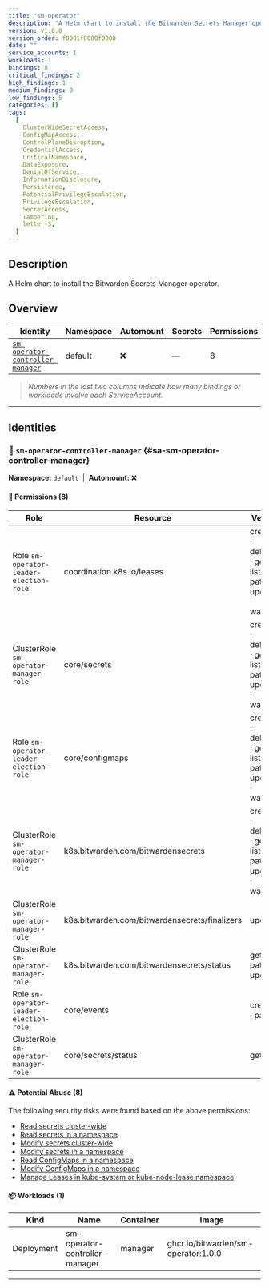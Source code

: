 ```yaml
---
title: "sm-operator"
description: "A Helm chart to install the Bitwarden Secrets Manager operator."
version: v1.0.0
version_order: f0001f0000f0000
date: ""
service_accounts: 1
workloads: 1
bindings: 8
critical_findings: 2
high_findings: 1
medium_findings: 0
low_findings: 5
categories: []
tags:
  [
    ClusterWideSecretAccess,
    ConfigMapAccess,
    ControlPlaneDisruption,
    CredentialAccess,
    CriticalNamespace,
    DataExposure,
    DenialOfService,
    InformationDisclosure,
    Persistence,
    PotentialPrivilegeEscalation,
    PrivilegeEscalation,
    SecretAccess,
    Tampering,
    letter-S,
  ]
---
```


## Description

A Helm chart to install the Bitwarden Secrets Manager operator.

## Overview

| Identity                                                               | Namespace | Automount | Secrets | Permissions | Workloads | Risk                    |
| ---------------------------------------------------------------------- | --------- | --------- | ------- | ----------- | --------- | ----------------------- |
| [`sm-operator-controller-manager`](#sa-sm-operator-controller-manager) | default   | ❌        | —       | 8           | 1         | {{< risk "Critical" >}} |

> _Numbers in the last two columns indicate how many bindings or workloads involve each ServiceAccount._

---

## Identities

### 🤖 `sm-operator-controller-manager` {#sa-sm-operator-controller-manager}

**Namespace:** `default`  |  **Automount:** ❌

#### 🔑 Permissions (8)

| Role                                    | Resource                                      | Verbs                                                 | Risk                  | Tags                                                                                                                                                                    |
| --------------------------------------- | --------------------------------------------- | ----------------------------------------------------- | --------------------- | ----------------------------------------------------------------------------------------------------------------------------------------------------------------------- |
| Role `sm-operator-leader-election-role` | coordination.k8s.io/leases                    | create · delete · get · list · patch · update · watch | {{< risk Critical >}} | {{< tag "ControlPlaneDisruption" >}} {{< tag "CriticalNamespace" >}} {{< tag "DenialOfService" >}} {{< tag "Tampering" >}}                                              |
| ClusterRole `sm-operator-manager-role`  | core/secrets                                  | create · delete · get · list · patch · update · watch | {{< risk Critical >}} | {{< tag "ClusterWideSecretAccess" >}} {{< tag "CredentialAccess" >}} {{< tag "DataExposure" >}} {{< tag "InformationDisclosure" >}} {{< tag "Persistence" >}} (+4 more) |
| Role `sm-operator-leader-election-role` | core/configmaps                               | create · delete · get · list · patch · update · watch | {{< risk High >}}     | {{< tag "ConfigMapAccess" >}} {{< tag "DataExposure" >}} {{< tag "InformationDisclosure" >}} {{< tag "PotentialPrivilegeEscalation" >}} {{< tag "Tampering" >}}         |
| ClusterRole `sm-operator-manager-role`  | k8s.bitwarden.com/bitwardensecrets            | create · delete · get · list · patch · update · watch | {{< risk Low >}}      |                                                                                                                                                                         |
| ClusterRole `sm-operator-manager-role`  | k8s.bitwarden.com/bitwardensecrets/finalizers | update                                                | {{< risk Low >}}      |                                                                                                                                                                         |
| ClusterRole `sm-operator-manager-role`  | k8s.bitwarden.com/bitwardensecrets/status     | get · patch · update                                  | {{< risk Low >}}      |                                                                                                                                                                         |
| Role `sm-operator-leader-election-role` | core/events                                   | create · patch                                        | {{< risk Low >}}      |                                                                                                                                                                         |
| ClusterRole `sm-operator-manager-role`  | core/secrets/status                           | get                                                   | {{< risk Low >}}      |                                                                                                                                                                         |

#### ⚠️ Potential Abuse (8)

The following security risks were found based on the above permissions:

- [Read secrets cluster-wide](/rules/1010)
- [Read secrets in a namespace](/rules/1011)
- [Modify secrets cluster-wide](/rules/1012)
- [Modify secrets in a namespace](/rules/1013)
- [Read ConfigMaps in a namespace](/rules/1023)
- [Modify ConfigMaps in a namespace](/rules/1025)
- [Manage Leases in kube-system or kube-node-lease namespace](/rules/1081)

#### 📦 Workloads (1)

| Kind       | Name                           | Container | Image                               |
| ---------- | ------------------------------ | --------- | ----------------------------------- |
| Deployment | sm-operator-controller-manager | manager   | ghcr.io/bitwarden/sm-operator:1.0.0 |

---
